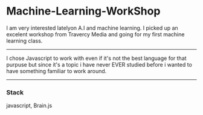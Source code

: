 # Machine-Learning-WorkShop

I am very interested latelyon A.I and machine learning. I picked up an excelent workshop from Travercy Media and going for my first machine learning class.

---

I chose Javascript to work with even if it's not the best language for that purpuse but since it's a topic i have never EVER studied before i wanted to have something familiar to work around.

---

### Stack

javascript, Brain.js
